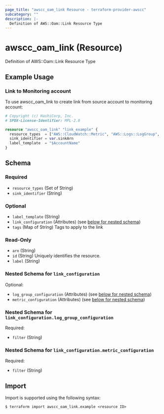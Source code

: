 ```yaml
---
page_title: "awscc_oam_link Resource - terraform-provider-awscc"
subcategory: ""
description: |-
  Definition of AWS::Oam::Link Resource Type
---
```


# awscc_oam_link (Resource)

Definition of AWS::Oam::Link Resource Type

## Example Usage

### Link to Monitoring account

To use awscc_oam_link to create link from source account to monitoring account:

```terraform
# Copyright (c) HashiCorp, Inc.
# SPDX-License-Identifier: MPL-2.0

resource "awscc_oam_link" "link_example" {
  resource_types  = ["AWS::CloudWatch::Metric", "AWS::Logs::LogGroup", "AWS::XRay::Trace"]
  sink_identifier = var.sinkArn
  label_template  = "$AccountName"
}
```

<!-- schema generated by tfplugindocs -->
## Schema

### Required

- `resource_types` (Set of String)
- `sink_identifier` (String)

### Optional

- `label_template` (String)
- `link_configuration` (Attributes) (see [below for nested schema](#nestedatt--link_configuration))
- `tags` (Map of String) Tags to apply to the link

### Read-Only

- `arn` (String)
- `id` (String) Uniquely identifies the resource.
- `label` (String)

<a id="nestedatt--link_configuration"></a>
### Nested Schema for `link_configuration`

Optional:

- `log_group_configuration` (Attributes) (see [below for nested schema](#nestedatt--link_configuration--log_group_configuration))
- `metric_configuration` (Attributes) (see [below for nested schema](#nestedatt--link_configuration--metric_configuration))

<a id="nestedatt--link_configuration--log_group_configuration"></a>
### Nested Schema for `link_configuration.log_group_configuration`

Required:

- `filter` (String)


<a id="nestedatt--link_configuration--metric_configuration"></a>
### Nested Schema for `link_configuration.metric_configuration`

Required:

- `filter` (String)

## Import

Import is supported using the following syntax:

```shell
$ terraform import awscc_oam_link.example <resource ID>
```